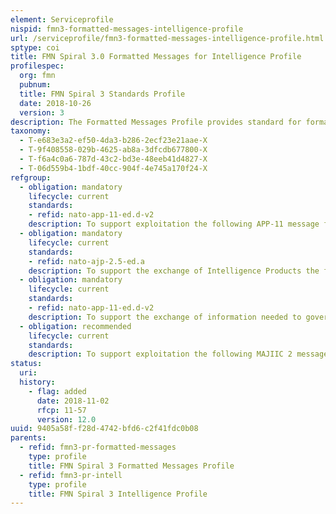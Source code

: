```yaml
---
element: Serviceprofile
nispid: fmn3-formatted-messages-intelligence-profile
url: /serviceprofile/fmn3-formatted-messages-intelligence-profile.html
sptype: coi
title: FMN Spiral 3.0 Formatted Messages for Intelligence Profile
profilespec:
  org: fmn
  pubnum: 
  title: FMN Spiral 3 Standards Profile
  date: 2018-10-26
  version: 3
description: The Formatted Messages Profile provides standard for formatted messages that are typically used to exchange Intelligence Products in military operations. These formatted messages may be used as payload/attachment in combination with various transport mechanisms such as informal messaging (e-mail), text collaboration (chat) or for publication as files on websites.
taxonomy:
  - T-e683e3a2-ef50-4da3-b286-2ecf23e21aae-X
  - T-9f408558-029b-4625-ab8a-3dfcdb677800-X
  - T-f6a4c0a6-787d-43c2-bd3e-48eeb41d4827-X
  - T-06d559b4-1bdf-40cc-904f-4e745a170f24-X
refgroup:
  - obligation: mandatory
    lifecycle: current
    standards: 
    - refid: nato-app-11-ed.d-v2
    description: To support exploitation the following APP-11 message formats MUST be supported (MTF Identifier, MTF Index Ref Number)  Air Intelligence Report (AIRINTREP, F001)Counter-Intelligence and Security Report (CIINTREP, J112)Counter-Intelligence and Security Summary (CIINTSUM, J113)Counter-Intelligence and Security Supplementary Report (CISUPINTREP, J115)Detailed Document Report (DEDOCREP, J089)First Hostile Act Report (First Hostile Act)Intelligence Report (INTREP, J110)Intelligence Summary (INTSUM, J111)Maritime Intelligence Report (MARINTREP, J016)Maritime Intelligence Summary (MARINTSUM, J015)Supplementary Intelligence Report (SUPINTREP, J114)
  - obligation: mandatory
    lifecycle: current
    standards: 
    - refid: nato-ajp-2.5-ed.a
    description: To support the exchange of Intelligence Products the following AJP-2.5 message formats MUST be supported (MTF Identifier)  Human Intelligence Report (HUMINTREP)Human Intelligence Summary (HUMINTSUM)Interrogation Report (INTGREP)
  - obligation: mandatory
    lifecycle: current
    standards: 
    - refid: nato-app-11-ed.d-v2
    description: To support the exchange of information needed to govern and facilitate the collection of Intelligence, Surveillance and Reconnaissance (ISR) information and production of intelligence the following message formats defined in APP-11 MUST be supported (MTF Identifier, MTF Index Ref Number)  Intelligence Request (INTREQ, J021)Information Requirement Management & Collection Management Exchange (ICE, J033)
  - obligation: recommended
    lifecycle: current
    standards: 
    description: To support exploitation the following MAJIIC 2 message formats SHOULD be supported Electronic Order of Battle (EOB)Pentagram Report (PentagramREP)MAJIIC 2 Bravo.1
status:
  uri: 
  history: 
    - flag: added
      date: 2018-11-02
      rfcp: 11-57
      version: 12.0
uuid: 9405a58f-f28d-4742-bfd6-c2f41fdc0b08
parents:
  - refid: fmn3-pr-formatted-messages
    type: profile
    title: FMN Spiral 3 Formatted Messages Profile
  - refid: fmn3-pr-intell
    type: profile
    title: FMN Spiral 3 Intelligence Profile
---
```

